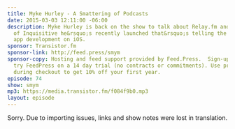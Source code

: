 ```yaml
---
title: Myke Hurley - A Smattering of Podcasts
date: 2015-03-03 12:11:00 -06:00
description: Myke Hurley is back on the show to talk about Relay.fm and the new version
  of Inquisitive he&rsquo;s recently launched that&rsquo;s telling the story behind
  app development on iOS.
sponsor: Transistor.fm
sponsor-link: http://feed.press/smym
sponsor-copy: Hosting and feed support provided by Feed.Press.  Sign-up today and
  try FeedPress on a 14 day trial (no contracts or commitments). Use promo code "smym"
  during checkout to get 10% off your first year.
episode: 74
show: smym
mp3: https://media.transistor.fm/f084f9b0.mp3
layout: episode
---
```


Sorry. Due to importing issues, links and show notes were lost in translation.
